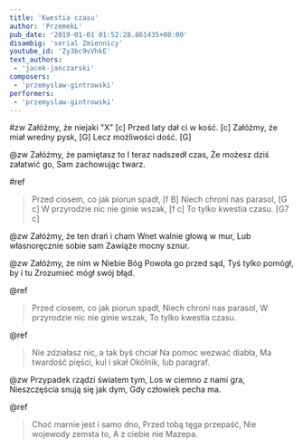```yaml
---
title: 'Kwestia czasu'
author: 'PrzemekL'
pub_date: '2019-01-01 01:52:28.861435+00:00'
disambig: 'serial Zmiennicy'
youtube_id: 'Zy3bc9vVhkE'
text_authors:
 - 'jacek-janczarski'
composers:
 - 'przemyslaw-gintrowski'
performers:
 - 'przemyslaw-gintrowski'
---
```


#zw
Załóżmy, że niejaki "X" [c]
Przed laty dał ci w kość. [c]
Załóżmy, że miał wredny pysk, [G]
Lecz możliwości dość. [G]

@zw
Załóżmy, że pamiętasz to
I teraz nadszedł czas, 
Że możesz dziś załatwić go,
Sam zachowując twarz. 

#ref
>Przed ciosem, co jak piorun spadł, [f B]
>Niech chroni nas parasol, [G c]
>W przyrodzie nic nie ginie wszak, [f c]
>To tylko kwestia czasu. [G7 c]

@zw
Załóżmy, że ten drań i cham
Wnet walnie głową w mur,
Lub własnoręcznie sobie sam
Zawiąże mocny sznur.

@zw
Załóżmy, że nim w Niebie Bóg
Powoła go przed sąd,
Tyś tylko pomógł, by i tu
Zrozumieć mógł swój błąd.

@ref
>Przed ciosem, co jak piorun spadł,
>Niech chroni nas parasol,
>W przyrodzie nic nie ginie wszak,
>To tylko kwestia czasu.

@ref
>Nie zdziałasz nic, a tak byś chciał
>Na pomoc wezwać diabła,
>Ma twardość pięści, kul i skał
>Okólnik, lub paragraf.

@zw
Przypadek rządzi światem tym,
Los w ciemno z nami gra,
Nieszczęścia snują się jak dym,
Gdy człowiek pecha ma.

@ref
>Choć marnie jest i samo dno,
>Przed tobą tęga przepaść,
>Nie wojewody zemsta to,
>A z ciebie nie Mazepa.